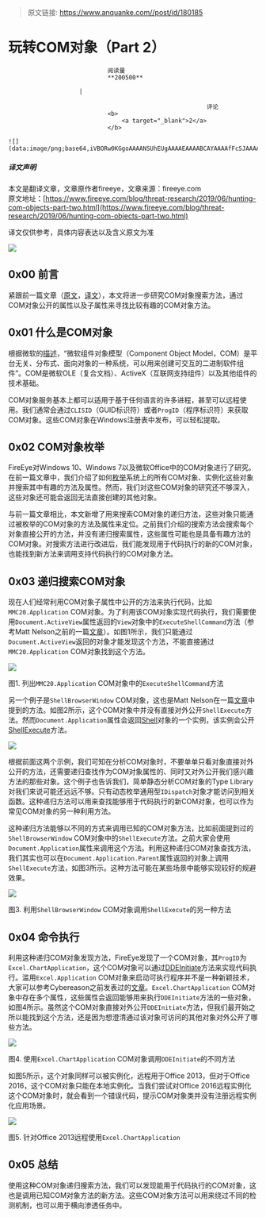 > 原文链接: https://www.anquanke.com//post/id/180185 


# 玩转COM对象（Part 2）


                                阅读量   
                                **200500**
                            
                        |
                        
                                                            评论
                                <b>
                                    <a target="_blank">2</a>
                                </b>
                                                                                                                                    ![](data:image/png;base64,iVBORw0KGgoAAAANSUhEUgAAAAEAAAABCAYAAAAfFcSJAAAAAXNSR0IArs4c6QAAAARnQU1BAACxjwv8YQUAAAAJcEhZcwAADsQAAA7EAZUrDhsAAAANSURBVBhXYzh8+PB/AAffA0nNPuCLAAAAAElFTkSuQmCC)
                                                                                            



##### 译文声明

本文是翻译文章，文章原作者fireeye，文章来源：fireeye.com
                                <br>原文地址：[https://www.fireeye.com/blog/threat-research/2019/06/hunting-com-objects-part-two.html](https://www.fireeye.com/blog/threat-research/2019/06/hunting-com-objects-part-two.html)

译文仅供参考，具体内容表达以及含义原文为准

[![](https://p2.ssl.qhimg.com/t01f0899b994dc70747.jpg)](https://p2.ssl.qhimg.com/t01f0899b994dc70747.jpg)



## 0x00 前言

紧跟前一篇文章（[原文](https://www.fireeye.com/blog/threat-research/2019/06/hunting-com-objects.html)，[译文](https://www.anquanke.com/post/id/179927)），本文将进一步研究COM对象搜索方法，通过COM对象公开的属性以及子属性来寻找比较有趣的COM对象方法。



## 0x01 什么是COM对象

根据微软的[描述](https://docs.microsoft.com/en-us/windows/desktop/com/the-component-object-model)，“微软组件对象模型（Component Object Model，COM）是平台无关、分布式、面向对象的一种系统，可以用来创建可交互的二进制软件组件”。COM是微软OLE（复合文档）、ActiveX（互联网支持组件）以及其他组件的技术基础。

COM对象服务基本上都可以适用于基于任何语言的许多进程，甚至可以远程使用。我们通常会通过`CLISID`（GUID标识符）或者`ProgID`（程序标识符）来获取COM对象。这些COM对象在Windows注册表中发布，可以轻松提取。



## 0x02 COM对象枚举

FireEye对Windows 10、Windows 7以及微软Office中的COM对象进行了研究。在前一篇文章中，我们介绍了如何[枚举](https://www.fireeye.com/blog/threat-research/2019/06/hunting-com-objects.html)系统上的所有COM对象、实例化这些对象并搜索其中有趣的方法及属性。然而，我们对这些COM对象的研究还不够深入，这些对象还可能会返回无法直接创建的其他对象。

与前一篇文章相比，本文新增了用来搜索COM对象的递归方法，这些对象只能通过被枚举的COM对象的方法及属性来定位。之前我们介绍的搜索方法会搜索每个对象直接公开的方法，并没有递归搜索属性，这些属性可能也是具备有趣方法的COM对象。对搜索方法进行改进后，我们能发现用于代码执行的新的COM对象，也能找到新方法来调用支持代码执行的COM对象方法。



## 0x03 递归搜索COM对象

现在人们经常利用COM对象子属性中公开的方法来执行代码，比如`MMC20.Application` COM对象。为了利用该COM对象实现代码执行，我们需要使用`Document.ActiveView`属性返回的`View`对象中的`ExecuteShellCommand`方法（参考Matt Nelson之前的一篇[文章](https://enigma0x3.net/2017/01/23/lateral-movement-via-dcom-round-2/)）。如图1所示，我们只能通过`Document.ActiveView`返回的对象才能发现这个方法，不能直接通过`MMC20.Application` COM对象找到这个方法。

[![](https://p4.ssl.qhimg.com/t01b8e01b244c5dec28.png)](https://p4.ssl.qhimg.com/t01b8e01b244c5dec28.png)

图1. 列出`MMC20.Application` COM对象中的`ExecuteShellCommand`方法

另一个例子是`ShellBrowserWindow` COM对象，这也是Matt Nelson在一篇[文章](https://enigma0x3.net/2017/01/23/lateral-movement-via-dcom-round-2/)中提到的方法。如图2所示，这个COM对象中并没有直接对外公开`ShellExecute`方法。然而`Document.Application`属性会返回[Shell](https://docs.microsoft.com/en-us/windows/desktop/shell/shell)对象的一个实例，该实例会公开[ShellExecute](https://docs.microsoft.com/en-us/windows/desktop/shell/ishelldispatch2-shellexecute)方法。

[![](https://p2.ssl.qhimg.com/t0177d09765e0099cbc.png)](https://p2.ssl.qhimg.com/t0177d09765e0099cbc.png)

根据前面这两个示例，我们可知在分析COM对象时，不要单单只看对象直接对外公开的方法，还需要递归查找作为COM对象属性的、同时又对外公开我们感兴趣方法的那些对象。这个例子也告诉我们，简单静态分析COM对象的Type Library对我们来说可能还远远不够。只有动态枚举通用型`IDispatch`对象才能访问到相关函数。这种递归方法可以用来查找能够用于代码执行的新COM对象，也可以作为常见COM对象的另一种利用方法。

这种递归方法能够以不同的方式来调用已知的COM对象方法，比如前面提到过的`ShellBrowserWindow` COM对象中的`ShellExecute`方法。之前大家会使用`Document.Application`属性来调用这个方法。利用这种递归COM对象查找方法，我们其实也可以在`Document.Application.Parent`属性返回的对象上调用`ShellExecute`方法，如图3所示。这种方法可能在某些场景中能够实现较好的规避效果。

[![](https://p4.ssl.qhimg.com/t01a2e53eb8efd8f6d5.png)](https://p4.ssl.qhimg.com/t01a2e53eb8efd8f6d5.png)

图3. 利用`ShellBrowserWindow` COM对象调用`ShellExecute`的另一种方法



## 0x04 命令执行

利用这种递归COM对象发现方法，FireEye发现了一个COM对象，其`ProgID`为`Excel.ChartApplication`，这个COM对象可以通过[DDEInitiate](https://docs.microsoft.com/en-us/office/vba/api/excel.application.ddeinitiate)方法来实现代码执行。滥用`Excel.Application` COM对象来启动可执行程序并不是一种新颖技术，大家可以参考Cybereason之前发表过的[文章](https://www.cybereason.com/blog/leveraging-excel-dde-for-lateral-movement-via-dcom)。`Excel.ChartApplication` COM对象中存在多个属性，这些属性会返回能够用来执行`DDEInitiate`方法的一些对象，如图4所示。虽然这个COM对象直接对外公开`DDEInitiate`方法，但我们最开始之所以能找到这个方法，还是因为想澄清通过该对象可访问的其他对象对外公开了哪些方法。

[![](https://p0.ssl.qhimg.com/t016646d7e52d808d25.png)](https://p0.ssl.qhimg.com/t016646d7e52d808d25.png)

图4. 使用`Excel.ChartApplication` COM对象调用`DDEInitiate`的不同方法

如图5所示，这个对象同样可以被实例化，远程用于Office 2013，但对于Office 2016，这个COM对象只能在本地实例化。当我们尝试对Office 2016远程实例化这个COM对象时，就会看到一个错误代码，提示COM对象类并没有注册远程实例化应用场景。

[![](https://p3.ssl.qhimg.com/t0115e2803a725d2094.png)](https://p3.ssl.qhimg.com/t0115e2803a725d2094.png)

图5. 针对Office 2013远程使用`Excel.ChartApplication`



## 0x05 总结

使用这种COM对象递归搜索方法，我们可以发现能用于代码执行的COM对象，这也是调用已知COM对象方法的新方法。这些COM对象方法可以用来绕过不同的检测机制，也可以用于横向渗透任务中。
